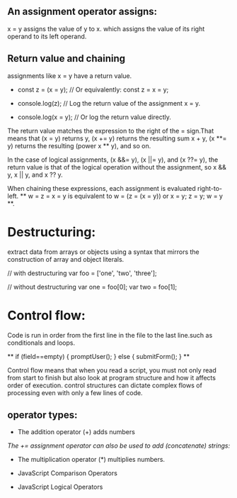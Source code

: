 
## An assignment operator assigns:

x = y assigns the value of y to x.
which assigns the value of its right operand to its left operand.

## Return value and chaining

assignments like x = y have a return value.

* const z = (x = y); // Or equivalently: const z = x = y;

* console.log(z); // Log the return value of the assignment x = y.
* console.log(x = y); // Or log the return value directly.

The return value matches the expression to the right of the = sign.That means that (x = y) returns y, (x += y) returns the resulting sum x + y, (x **= y) returns the resulting (power x ** y), and so on.

In the case of logical assignments, (x &&= y), (x ||= y), and (x ??= y), the return value is that of the logical operation without the assignment, so x && y, x || y, and x ?? y.

When chaining these expressions, each assignment is evaluated right-to-left.
** w = z = x = y is equivalent to w = (z = (x = y)) or x = y; z = y; w = y **.

# Destructuring:
 extract data from arrays or objects using a syntax that mirrors the construction of array and object literals.

 // with destructuring
 var foo = ['one', 'two', 'three'];

// without destructuring
var one   = foo[0];
var two   = foo[1]; 

# Control flow:

Code is run in order from the first line in the file to the last line.such as conditionals and loops.

** if (field==empty) {
    promptUser();
} else {
    submitForm();
} **

Control flow means that when you read a script, you must not only read from start to finish but also look at program structure and how it affects order of execution. control structures can dictate complex flows of processing even with only a few lines of code.

## operator types:
* The addition operator (+) adds numbers

_The += assignment operator can also be used to add (concatenate) strings:_


* The multiplication operator (*) multiplies numbers.

* JavaScript Comparison Operators

* JavaScript Logical Operators





